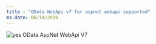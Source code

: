 ```yaml
---
title : "OData WebApi v7 for aspnet webapi supported"
ms.date: 06/14/2019
---
```

 ![yes](/odata/assets/doc-assets/yes.png) OData AspNet WebApi V7